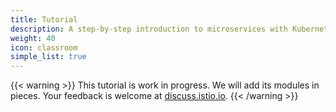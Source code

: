 ```yaml
---
title: Tutorial
description: A step-by-step introduction to microservices with Kubernetes and Istio.
weight: 40
icon: classroom
simple_list: true
---
```


{{< warning >}}
This tutorial is work in progress. We will add its modules in pieces. Your feedback is welcome at [discuss.istio.io](https://discuss.istio.io). 
{{< /warning >}}
